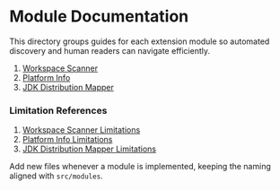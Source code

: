 # Module Documentation

This directory groups guides for each extension module so automated discovery and human readers can navigate efficiently.

1. [Workspace Scanner](./scanner-pom.md)
2. [Platform Info](./platform-info.md)
3. [JDK Distribution Mapper](../architecture/jdk-mapper.md)

### Limitation References

1. [Workspace Scanner Limitations](./scanner-pom-limitations.md)
2. [Platform Info Limitations](./platform-info-limitations.md)
3. [JDK Distribution Mapper Limitations](./jdk-mapper-limitations.md)

Add new files whenever a module is implemented, keeping the naming aligned with `src/modules`.
